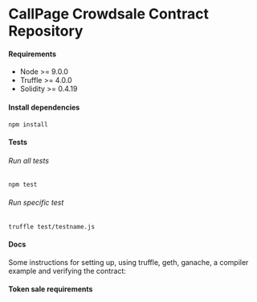 # CallPage Crowdsale Contract Repository
 
#### Requirements
*  Node >= 9.0.0
*  Truffle >= 4.0.0
*  Solidity >= 0.4.19

#### Install dependencies
```
npm install
```

#### Tests
###### Run all tests
```
npm test
```

###### Run specific test
```
truffle test/testname.js
```


#### Docs

Some instructions for setting up, using truffle, geth, ganache, a compiler example and verifying the contract:



#### Token sale requirements
     

